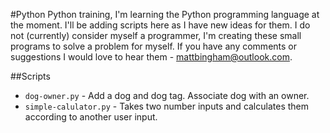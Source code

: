 #Python
Python training, I'm learning the Python programming language at the moment. I'll be adding scripts here as I have new ideas for them. I do not (currently) consider myself a programmer, I'm creating these small programs to solve a problem for myself. If you have any comments or suggestions I would love to hear them - mattbingham@outlook.com.

##Scripts
- `dog-owner.py` - Add a dog and dog tag. Associate dog with an owner.
- `simple-calulator.py` - Takes two number inputs and calculates them according to another user input.